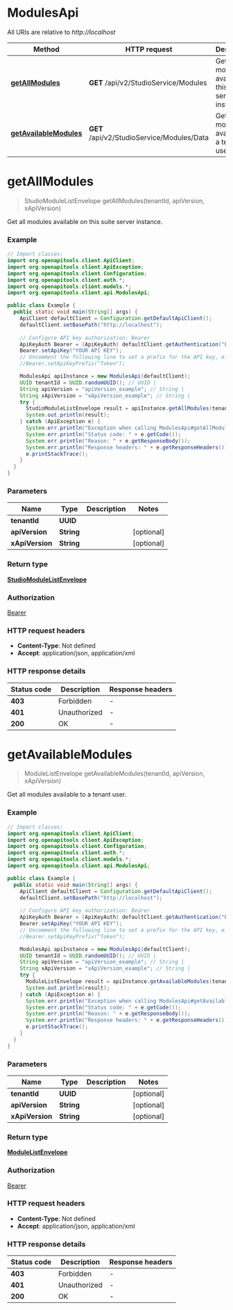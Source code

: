 # ModulesApi

All URIs are relative to *http://localhost*

| Method | HTTP request | Description |
|------------- | ------------- | -------------|
| [**getAllModules**](ModulesApi.md#getAllModules) | **GET** /api/v2/StudioService/Modules | Get all modules available on this suite server instance. |
| [**getAvailableModules**](ModulesApi.md#getAvailableModules) | **GET** /api/v2/StudioService/Modules/Data | Get all modules available to a tenant user. |


<a id="getAllModules"></a>
# **getAllModules**
> StudioModuleListEnvelope getAllModules(tenantId, apiVersion, xApiVersion)

Get all modules available on this suite server instance.

### Example
```java
// Import classes:
import org.openapitools.client.ApiClient;
import org.openapitools.client.ApiException;
import org.openapitools.client.Configuration;
import org.openapitools.client.auth.*;
import org.openapitools.client.models.*;
import org.openapitools.client.api.ModulesApi;

public class Example {
  public static void main(String[] args) {
    ApiClient defaultClient = Configuration.getDefaultApiClient();
    defaultClient.setBasePath("http://localhost");
    
    // Configure API key authorization: Bearer
    ApiKeyAuth Bearer = (ApiKeyAuth) defaultClient.getAuthentication("Bearer");
    Bearer.setApiKey("YOUR API KEY");
    // Uncomment the following line to set a prefix for the API key, e.g. "Token" (defaults to null)
    //Bearer.setApiKeyPrefix("Token");

    ModulesApi apiInstance = new ModulesApi(defaultClient);
    UUID tenantId = UUID.randomUUID(); // UUID | 
    String apiVersion = "apiVersion_example"; // String | 
    String xApiVersion = "xApiVersion_example"; // String | 
    try {
      StudioModuleListEnvelope result = apiInstance.getAllModules(tenantId, apiVersion, xApiVersion);
      System.out.println(result);
    } catch (ApiException e) {
      System.err.println("Exception when calling ModulesApi#getAllModules");
      System.err.println("Status code: " + e.getCode());
      System.err.println("Reason: " + e.getResponseBody());
      System.err.println("Response headers: " + e.getResponseHeaders());
      e.printStackTrace();
    }
  }
}
```

### Parameters

| Name | Type | Description  | Notes |
|------------- | ------------- | ------------- | -------------|
| **tenantId** | **UUID**|  | |
| **apiVersion** | **String**|  | [optional] |
| **xApiVersion** | **String**|  | [optional] |

### Return type

[**StudioModuleListEnvelope**](StudioModuleListEnvelope.md)

### Authorization

[Bearer](../README.md#Bearer)

### HTTP request headers

 - **Content-Type**: Not defined
 - **Accept**: application/json, application/xml

### HTTP response details
| Status code | Description | Response headers |
|-------------|-------------|------------------|
| **403** | Forbidden |  -  |
| **401** | Unauthorized |  -  |
| **200** | OK |  -  |

<a id="getAvailableModules"></a>
# **getAvailableModules**
> ModuleListEnvelope getAvailableModules(tenantId, apiVersion, xApiVersion)

Get all modules available to a tenant user.

### Example
```java
// Import classes:
import org.openapitools.client.ApiClient;
import org.openapitools.client.ApiException;
import org.openapitools.client.Configuration;
import org.openapitools.client.auth.*;
import org.openapitools.client.models.*;
import org.openapitools.client.api.ModulesApi;

public class Example {
  public static void main(String[] args) {
    ApiClient defaultClient = Configuration.getDefaultApiClient();
    defaultClient.setBasePath("http://localhost");
    
    // Configure API key authorization: Bearer
    ApiKeyAuth Bearer = (ApiKeyAuth) defaultClient.getAuthentication("Bearer");
    Bearer.setApiKey("YOUR API KEY");
    // Uncomment the following line to set a prefix for the API key, e.g. "Token" (defaults to null)
    //Bearer.setApiKeyPrefix("Token");

    ModulesApi apiInstance = new ModulesApi(defaultClient);
    UUID tenantId = UUID.randomUUID(); // UUID | 
    String apiVersion = "apiVersion_example"; // String | 
    String xApiVersion = "xApiVersion_example"; // String | 
    try {
      ModuleListEnvelope result = apiInstance.getAvailableModules(tenantId, apiVersion, xApiVersion);
      System.out.println(result);
    } catch (ApiException e) {
      System.err.println("Exception when calling ModulesApi#getAvailableModules");
      System.err.println("Status code: " + e.getCode());
      System.err.println("Reason: " + e.getResponseBody());
      System.err.println("Response headers: " + e.getResponseHeaders());
      e.printStackTrace();
    }
  }
}
```

### Parameters

| Name | Type | Description  | Notes |
|------------- | ------------- | ------------- | -------------|
| **tenantId** | **UUID**|  | [optional] |
| **apiVersion** | **String**|  | [optional] |
| **xApiVersion** | **String**|  | [optional] |

### Return type

[**ModuleListEnvelope**](ModuleListEnvelope.md)

### Authorization

[Bearer](../README.md#Bearer)

### HTTP request headers

 - **Content-Type**: Not defined
 - **Accept**: application/json, application/xml

### HTTP response details
| Status code | Description | Response headers |
|-------------|-------------|------------------|
| **403** | Forbidden |  -  |
| **401** | Unauthorized |  -  |
| **200** | OK |  -  |

